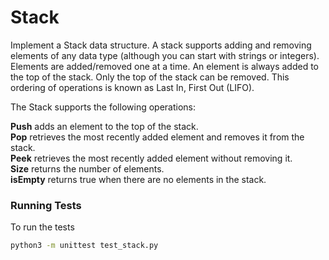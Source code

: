 # Stack

Implement a Stack data structure. A stack supports adding and removing elements of any data type (although you can start with strings or integers). Elements are added/removed one at a time. An element is always added to the top of the stack. Only the top of the stack can be removed. This ordering of operations is known as Last In, First Out (LIFO).

The Stack supports the following operations:

**Push** adds an element to the top of the stack.\
**Pop** retrieves the most recently added element and removes it from the stack.\
**Peek** retrieves the most recently added element without removing it.\
**Size** returns the number of elements.\
**isEmpty** returns true when there are no elements in the stack.

### Running Tests

To run the tests

```sh
python3 -m unittest test_stack.py
```

